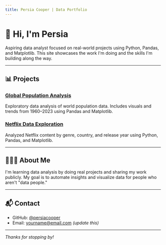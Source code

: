 ```yaml
---
title: Persia Cooper | Data Portfolio
---
```


# 👋 Hi, I'm Persia

Aspiring data analyst focused on real-world projects using Python, Pandas, and Matplotlib. This site showcases the work I'm doing and the skills I'm building along the way.

---

## 📊 Projects

### [Global Population Analysis](https://github.com/persiacooper/global-population-analysis)
Exploratory data analysis of world population data. Includes visuals and trends from 1960–2023 using Pandas and Matplotlib.

### [Netflix Data Exploration](https://github.com/persiacooper/netflix-data-analysis)
Analyzed Netflix content by genre, country, and release year using Python, Pandas, and Matplotlib.

---

## 👩🏽‍💻 About Me

I'm learning data analysis by doing real projects and sharing my work publicly. My goal is to automate insights and visualize data for people who aren't "data people."

---

## 📬 Contact

- GitHub: [@persiacooper](https://github.com/persiacooper)
- Email: yourname@email.com *(update this)*

---

_Thanks for stopping by!_
